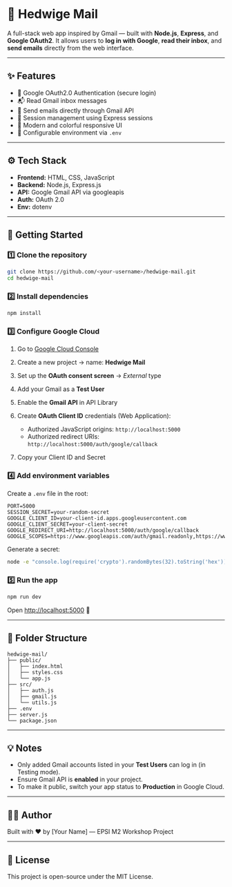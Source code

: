 # 🦉 Hedwige Mail

A full-stack web app inspired by Gmail — built with **Node.js**, **Express**, and **Google OAuth2**. It allows users to **log in with Google**, **read their inbox**, and **send emails** directly from the web interface.

---

## ✨ Features

* 🔐 Google OAuth2.0 Authentication (secure login)
* 📬 Read Gmail inbox messages
* 💌 Send emails directly through Gmail API
* 🧠 Session management using Express sessions
* 🎨 Modern and colorful responsive UI
* 🧩 Configurable environment via `.env`

---

## ⚙️ Tech Stack

* **Frontend:** HTML, CSS, JavaScript
* **Backend:** Node.js, Express.js
* **API:** Google Gmail API via googleapis
* **Auth:** OAuth 2.0
* **Env:** dotenv

---

## 🚀 Getting Started

### 1️⃣ Clone the repository

```bash
git clone https://github.com/<your-username>/hedwige-mail.git
cd hedwige-mail
```

### 2️⃣ Install dependencies

```bash
npm install
```

### 3️⃣ Configure Google Cloud

1. Go to [Google Cloud Console](https://console.cloud.google.com)
2. Create a new project → name: **Hedwige Mail**
3. Set up the **OAuth consent screen** → *External* type
4. Add your Gmail as a **Test User**
5. Enable the **Gmail API** in API Library
6. Create **OAuth Client ID** credentials (Web Application):

   * Authorized JavaScript origins: `http://localhost:5000`
   * Authorized redirect URIs: `http://localhost:5000/auth/google/callback`
7. Copy your Client ID and Secret

### 4️⃣ Add environment variables

Create a `.env` file in the root:

```dotenv
PORT=5000
SESSION_SECRET=your-random-secret
GOOGLE_CLIENT_ID=your-client-id.apps.googleusercontent.com
GOOGLE_CLIENT_SECRET=your-client-secret
GOOGLE_REDIRECT_URI=http://localhost:5000/auth/google/callback
GOOGLE_SCOPES=https://www.googleapis.com/auth/gmail.readonly,https://www.googleapis.com/auth/gmail.send,openid,profile,email
```

Generate a secret:

```bash
node -e "console.log(require('crypto').randomBytes(32).toString('hex'))"
```

### 5️⃣ Run the app

```bash
npm run dev
```

Open [http://localhost:5000](http://localhost:5000) 🎉

---

## 🧠 Folder Structure

```
hedwige-mail/
├── public/
│   ├── index.html
│   ├── styles.css
│   └── app.js
├── src/
│   ├── auth.js
│   ├── gmail.js
│   └── utils.js
├── .env
├── server.js
└── package.json
```

---

## 💡 Notes

* Only added Gmail accounts listed in your **Test Users** can log in (in Testing mode).
* Ensure Gmail API is **enabled** in your project.
* To make it public, switch your app status to **Production** in Google Cloud.

---

## 🧑‍💻 Author

Built with ❤️ by [Your Name] — EPSI M2 Workshop Project

---

## 📜 License

This project is open-source under the MIT License.
